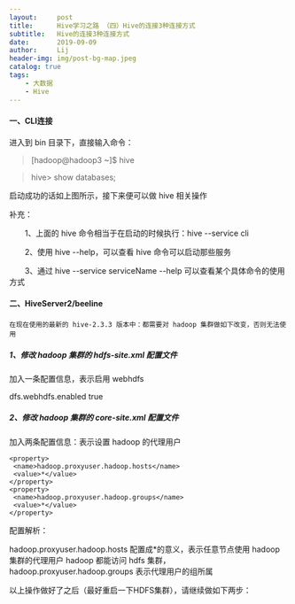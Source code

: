 ```yaml
---
layout:     post
title:      Hive学习之路 （四）Hive的连接3种连接方式
subtitle:   Hive的连接3种连接方式
date:       2019-09-09
author:     Lij
header-img: img/post-bg-map.jpeg
catalog: true
tags:
    - 大数据
    - Hive
---
```

#### 一、CLI连接

进入到 bin 目录下，直接输入命令： 

>[hadoop@hadoop3 ~]$ hive
		
>hive> show databases;		


启动成功的话如上图所示，接下来便可以做 hive 相关操作

补充：

　　1、上面的 hive 命令相当于在启动的时候执行：hive --service cli

　　2、使用 hive --help，可以查看 hive 命令可以启动那些服务

　　3、通过 hive --service serviceName --help 可以查看某个具体命令的使用方式


#### 二、HiveServer2/beeline
		
	在现在使用的最新的 hive-2.3.3 版本中：都需要对 hadoop 集群做如下改变，否则无法使用
	
##### 1、修改 hadoop 集群的 hdfs-site.xml 配置文件
加入一条配置信息，表示启用 webhdfs

<property>
 <name>dfs.webhdfs.enabled</name>
 <value>true</value>
</property>	
		
##### 2、修改 hadoop 集群的 core-site.xml 配置文件

加入两条配置信息：表示设置 hadoop 的代理用户

    <property>
     <name>hadoop.proxyuser.hadoop.hosts</name>
     <value>*</value>
    </property>
    <property>
     <name>hadoop.proxyuser.hadoop.groups</name>
     <value>*</value>
    </property>	 	
配置解析：

hadoop.proxyuser.hadoop.hosts 配置成*的意义，表示任意节点使用 hadoop 集群的代理用户 hadoop 都能访问 hdfs 集群，hadoop.proxyuser.hadoop.groups 表示代理用户的组所属

以上操作做好了之后（最好重启一下HDFS集群），请继续做如下两步：		
		
		
		
		
		
		


		
		
		
			
		
		
		
		
		
		
		
		
		
		
		
		